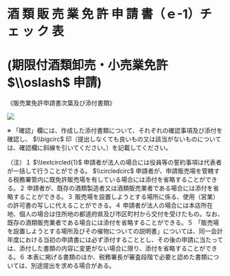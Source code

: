 # 酒 類 販 売 業 免 許 申 請 書（ｅ-1）チ ェ ッ ク 表

# (期限付酒類卸売・小売業免許 $\\oslash$ 申請)

《販売業免許申請書次葉及び添付書類》

![](https://www.nta.go.jp/tmp/71431bcf-515b-49ed-b67e-9ec5a18b659c/images/ab6600481cd07374867d91f99b1b22de9c8c58f7da3f5542c916c582501c4e45.jpg)

※ 「確認」欄には、作成した添付書類について、それぞれの確認事項及び添付を確認し、 $\\bigcirc$ 印（提出しなくても良いもの又は該当がないものについては、確認欄に斜線を引いてください。）を記載してください。

（注）１ $\\textcircled{1}$ 申請者が法人の場合には役員等の誓約事項は代表者が一括して行うことができる。 $\\circledcirc$ 申請者が、申請販売場を管轄する税務署管内に既免許販売場を有している場合には添付を省略することができる。２ 申請者が、既存の酒類製造者又は酒類販売業者である場合には添付を省略することができる。３ 販売場を設置しようとする場所に係る、使用（営業）の許可書の写しに代えることができる。４ 申請者が法人の場合には本店所在地、個人の場合は住所地の都道府県及び市区町村から交付を受けたもの。なお、既存の酒類販売業者である場合には添付を省略することができる。５ 「販売場を設置しようとする場所及びその催物についての説明書」については、同一会計年度における当初の申請書には必ず添付することとし、その後の申請に当たっては、添付した書類の内容に変更がない場合に限り、添付を省略することができる。６ 本表に掲げる書類のほか、税務署長が審査段階で必要と認めた書類については、別途提出を求める場合がある。